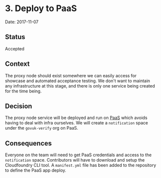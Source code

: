 # 3. Deploy to PaaS

Date: 2017-11-07

## Status

Accepted

## Context

The proxy node should exist somewhere we can easily access for showcase and automated acceptance testing.
We don't want to maintain any infrastructure at this stage, and there is only one service being created for the time being.

## Decision

The proxy node service will be deployed and run on [PaaS](https://www.cloud.service.gov.uk/) which avoids having to deal with infra ourselves.
We will create a `notification` space under the `govuk-verify` org on PaaS.

## Consequences

Everyone on the team will need to get PaaS credentials and access to the `notification` space.
Contributors will have to download and setup the Cloudfoundry CLI tool.
A `manifest.yml` file has been added to the repository to define the PaaS app deploy.
